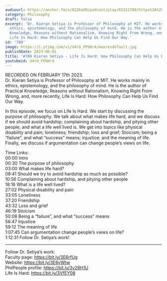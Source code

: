 ```yaml
---
audiourl: https://anchor.fm/s/822ba20/podcast/play/65212789/https%3A%2F%2Fd3ctxlq1ktw2nl.cloudfront.net%2Fstaging%2F2023-1-17%2Fd3b447ff-3a88-5ce9-7237-996e6a88cb29.m4a
category: Philosophy
draft: false
excerpt: 'Dr. Kieran Setiya is Professor of Philosophy at MIT. He works mainly in
  ethics, epistemology, and the philosophy of mind. He is the author of Practical
  Knowledge, Reasons without Rationalism, Knowing Right From Wrong, and, more recently,
  Life Is Hard: How Philosophy Can Help Us Find Our Way.'
id: '789'
image: https://i.ytimg.com/vi/U4rU_FPbHr4/maxresdefault.jpg
publishDate: 2023-06-01
title: '#789 Kieran Setiya - Life Is Hard: How Philosophy Can Help Us Find Our Way'
youtubeid: U4rU_FPbHr4
---
```

<div class="timelinks">

RECORDED ON FEBRUARY 17th 2023.  
Dr. Kieran Setiya is Professor of Philosophy at MIT. He works mainly in ethics, epistemology, and the philosophy of mind. He is the author of Practical Knowledge, Reasons without Rationalism, Knowing Right From Wrong, and, more recently, Life Is Hard: How Philosophy Can Help Us Find Our Way.

In this episode, we focus on Life Is Hard. We start by discussing the purpose of philosophy. We talk about what makes life hard, and we discuss if we should avoid hardship; complaining about hardship, and pitying other people; and what a life well lived is. We get into topics like physical disability and pain; loneliness; friendship; loss and grief; Stoicism; being a “failure”, and what “success” means; injustice; and the meaning of life. Finally, we discuss if argumentation can change people’s views on life.

Time Links:  
<time>00:00</time> Intro  
<time>00:30</time> The purpose of philosophy  
<time>03:00</time> What makes life hard?  
<time>08:41</time> Should we try to avoid hardship as much as possible?  
<time>10:56</time> Complaining about hardship, and pitying other people  
<time>18:16</time> What is a life well lived?  
<time>27:02</time> Physical disability and pain  
<time>33:05</time> Loneliness  
<time>37:20</time> Friendship  
<time>43:32</time> Loss and grief  
<time>46:19</time> Stoicism  
<time>50:08</time> Being a “failure”, and what “success” means  
<time>56:47</time> Injustice  
<time>59:12</time> The meaning of life  
<time>1:07:45</time> Can argumentation change people’s views on life?  
<time>1:12:31</time> Follow Dr. Setiya’s work!

---

Follow Dr. Setiya’s work:  
Faculty page: https://bit.ly/3E6rfUg  
Website: https://bit.ly/3E6yWtw  
PhilPeople profile: https://bit.ly/3v28H1U  
Life Is Hard: https://bit.ly/3VfEY08
</div>

